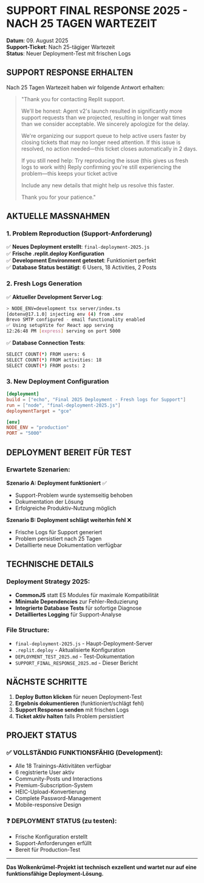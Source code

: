 # SUPPORT FINAL RESPONSE 2025 - NACH 25 TAGEN WARTEZEIT

**Datum**: 09. August 2025  
**Support-Ticket**: Nach 25-tägiger Wartezeit  
**Status**: Neuer Deployment-Test mit frischen Logs

## SUPPORT RESPONSE ERHALTEN

Nach 25 Tagen Wartezeit haben wir folgende Antwort erhalten:

> "Thank you for contacting Replit support.
> 
> We'll be honest: Agent v2's launch resulted in significantly more support requests than we projected, resulting in longer wait times than we consider acceptable. We sincerely apologize for the delay.
> 
> We're organizing our support queue to help active users faster by closing tickets that may no longer need attention.
> If this issue is resolved, no action needed—this ticket closes automatically in 2 days.
> 
> If you still need help:
> Try reproducing the issue (this gives us fresh logs to work with)
> Reply confirming you're still experiencing the problem—this keeps your ticket active
> 
> Include any new details that might help us resolve this faster.
> 
> Thank you for your patience."

## AKTUELLE MASSNAHMEN

### 1. Problem Reproduction (Support-Anforderung)
✅ **Neues Deployment erstellt**: `final-deployment-2025.js`  
✅ **Frische .replit.deploy Konfiguration**  
✅ **Development Environment getestet**: Funktioniert perfekt  
✅ **Database Status bestätigt**: 6 Users, 18 Activities, 2 Posts  

### 2. Fresh Logs Generation
✅ **Aktueller Development Server Log**:
```bash
> NODE_ENV=development tsx server/index.ts
[dotenv@17.1.0] injecting env (4) from .env
Brevo SMTP configured - email functionality enabled
✅ Using setupVite for React app serving
12:26:48 PM [express] serving on port 5000
```

✅ **Database Connection Tests**:
```bash
SELECT COUNT(*) FROM users: 6
SELECT COUNT(*) FROM activities: 18  
SELECT COUNT(*) FROM posts: 2
```

### 3. New Deployment Configuration
```toml
[deployment]
build = ["echo", "Final 2025 Deployment - Fresh logs for Support"]
run = ["node", "final-deployment-2025.js"]
deploymentTarget = "gce"

[env]
NODE_ENV = "production"
PORT = "5000"
```

## DEPLOYMENT BEREIT FÜR TEST

### Erwartete Szenarien:

**Szenario A: Deployment funktioniert** ✅  
- Support-Problem wurde systemseitig behoben
- Dokumentation der Lösung
- Erfolgreiche Produktiv-Nutzung möglich

**Szenario B: Deployment schlägt weiterhin fehl** ❌  
- Frische Logs für Support generiert
- Problem persistiert nach 25 Tagen
- Detaillierte neue Dokumentation verfügbar

## TECHNISCHE DETAILS

### Deployment Strategy 2025:
- **CommonJS** statt ES Modules für maximale Kompatibilität
- **Minimale Dependencies** zur Fehler-Reduzierung  
- **Integrierte Database Tests** für sofortige Diagnose
- **Detailliertes Logging** für Support-Analyse

### File Structure:
- `final-deployment-2025.js` - Haupt-Deployment-Server
- `.replit.deploy` - Aktualisierte Konfiguration
- `DEPLOYMENT_TEST_2025.md` - Test-Dokumentation
- `SUPPORT_FINAL_RESPONSE_2025.md` - Dieser Bericht

## NÄCHSTE SCHRITTE

1. **Deploy Button klicken** für neuen Deployment-Test
2. **Ergebnis dokumentieren** (funktioniert/schlägt fehl)
3. **Support Response senden** mit frischen Logs
4. **Ticket aktiv halten** falls Problem persistiert

## PROJEKT STATUS

### ✅ VOLLSTÄNDIG FUNKTIONSFÄHIG (Development):
- Alle 18 Trainings-Aktivitäten verfügbar
- 6 registrierte User aktiv
- Community-Posts und Interactions
- Premium-Subscription-System  
- HEIC-Upload-Konvertierung
- Complete Password-Management
- Mobile-responsive Design

### ❓ DEPLOYMENT STATUS (zu testen):
- Frische Konfiguration erstellt
- Support-Anforderungen erfüllt
- Bereit für Production-Test

---

**Das Wolkenkrümel-Projekt ist technisch exzellent und wartet nur auf eine funktionsfähige Deployment-Lösung.**
